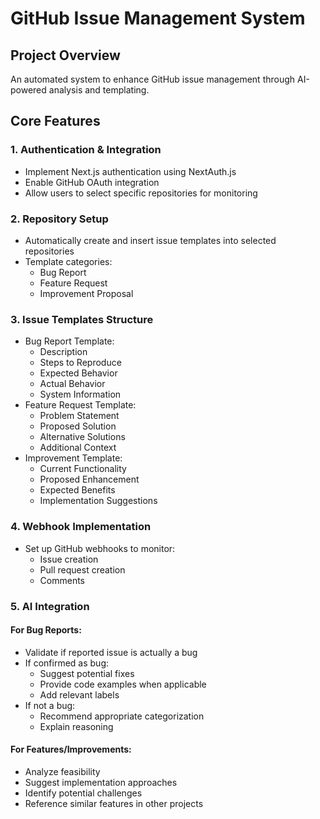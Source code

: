 # GitHub Issue Management System

## Project Overview

An automated system to enhance GitHub issue management through AI-powered analysis and templating.

## Core Features

### 1. Authentication & Integration

- Implement Next.js authentication using NextAuth.js
- Enable GitHub OAuth integration
- Allow users to select specific repositories for monitoring

### 2. Repository Setup

- Automatically create and insert issue templates into selected repositories
- Template categories:
  - Bug Report
  - Feature Request
  - Improvement Proposal

### 3. Issue Templates Structure

- Bug Report Template:
  - Description
  - Steps to Reproduce
  - Expected Behavior
  - Actual Behavior
  - System Information
- Feature Request Template:
  - Problem Statement
  - Proposed Solution
  - Alternative Solutions
  - Additional Context
- Improvement Template:
  - Current Functionality
  - Proposed Enhancement
  - Expected Benefits
  - Implementation Suggestions

### 4. Webhook Implementation

- Set up GitHub webhooks to monitor:
  - Issue creation
  - Pull request creation
  - Comments

### 5. AI Integration

#### For Bug Reports:

- Validate if reported issue is actually a bug
- If confirmed as bug:
  - Suggest potential fixes
  - Provide code examples when applicable
  - Add relevant labels
- If not a bug:
  - Recommend appropriate categorization
  - Explain reasoning

#### For Features/Improvements:

- Analyze feasibility
- Suggest implementation approaches
- Identify potential challenges
- Reference similar features in other projects
